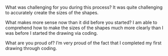 What was challenging for you during this process?
It was quite challenging to accurately create the sizes of the shapes.

What makes more sense now than it did before you started?
I am able to comprehend how to make the sizes of the shapes much more clearly than I was before I started the drawing via coding.

What are you proud of?
I’m very proud of the fact that I completed my first drawing through coding.
